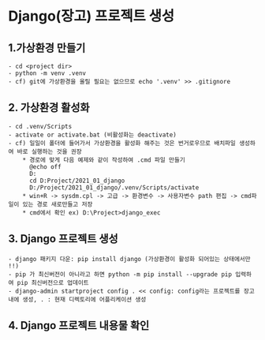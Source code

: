 # Django(장고) 프로젝트 생성
## 1.가상환경 만들기
    - cd <project dir>
    - python -m venv .venv
    - cf) git에 가상환경을 올릴 필요는 없으므로 echo '.venv' >> .gitignore
## 2. 가상환경 활성화
    - cd .venv/Scripts
    - activate or activate.bat (비활성화는 deactivate)
    - cf) 일일이 폴더에 들어가서 가상환경을 활성화 해주는 것은 번거로우므로 배치파일 생성하여 바로 실행하는 것을 권장
        * 경로에 맞게 다음 예제와 같이 작성하여 .cmd 파일 만들기
          @echo off
          D:
          cd D:Project/2021_01_django
          D:/Project/2021_01_django/.venv/Scripts/activate
        * win+R -> sysdm.cpl -> 고급 -> 환경변수 -> 사용자변수 path 편집 -> cmd파일이 있는 경로 새로만들고 저장
        * cmd에서 확인 ex) D:\Project>django_exec
## 3. Django 프로젝트 생성
    - django 패키지 다운: pip install django (가상환경이 활성화 되어있는 상태에서만 !!)
    - pip 가 최신버전이 아니라고 하면 python -m pip install --upgrade pip 입력하여 pip 최신버전으로 업데이트
    - django-admin startproject config . << config: config라는 프로젝트를 장고 내에 생성, . : 현재 디렉토리에 어플리케이션 생성
## 4. Django 프로젝트 내용물 확인
        C:\projects\mysite
        ├── config/
        │      ├─ asgi.py : wsgi와 같은 기능을 하는 것으로 예상됨
        │      ├─ settings.py : Django 내 설정들을 모아놓는 파일
        │      ├─ urls.py : 프로젝트에 접근하기 위한 첫번째 문지기. 어떠한 요청이 django 서버에 오면, 그 요청이 도착하는 곳. 요청 분석해서 다른 곳으로 전환하는 중계기(라우터) 역할
        │      ├─ wsgi.py : 실제로 서비스를 하기 위해서, 완성을 해서 24시간 돌아가는 서버에다가 코드를 올려놓고 사람들이 access하고 수정할 수 있게 하는 파일
        │      └─ __init__.py : config라는 폴더를 하나의 패키지/모듈로 인식시킴. 이를 통해 config.urls, config.settings와 같은 기능 사용가능. 파이썬파일 불러오기 위해 __init__파일 필요
        └── manage.py
## 5. Django 프로젝트 실행
    - python manage.py runserver ($IP:$PORT)

## 번외
    - 현재 사용한 패키지 구성 그대로 다른 프로젝트에서 사용하고 싶을 때?
        * pip freeze > requirements.txt << 현재 설치된 패키지 목록을 requirements.txt라는 파일에 저장
        * requirements.txt라는 파일만 나중에 다른 프로젝트로 이동시켜 pip install -r requirements.txt 해주면 됨
        * 혹시 충돌날 경우를 대비해 해당하는 패키지만 다 지우는 경우? >> pip uninstall -r requirements.txt -y